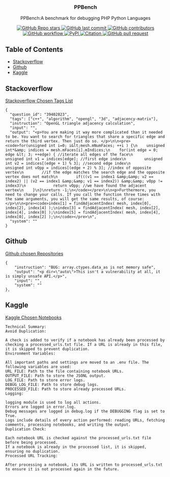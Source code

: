 <h3 align="center">
PPBench
</h3>
<p align="center">
PPBench:A benchmark for debugging PHP Python Languages
</p>

<div align="center">

<a href="https://github.com/hiyouga/LLaMA-Factory/stargazers">
    <img src="https://img.shields.io/github/stars/hiyouga/LLaMA-Factory?style=social" alt="GitHub Repo stars"/>
</a>
<a href="https://github.com/NoumanAhmad448/PPBench/commits/master">
    <img src="https://img.shields.io/github/last-commit/NoumanAhmad448/PPBench" alt="GitHub last commit"/>
</a>
<a href="https://github.com/hiyouga/LLaMA-Factory/graphs/contributors">
    <img src="https://img.shields.io/github/contributors/hiyouga/LLaMA-Factory?color=orange" alt="GitHub contributors"/>
</a>
<a href="https://github.com/hiyouga/LLaMA-Factory/actions/workflows/tests.yml">
    <img src="https://github.com/hiyouga/LLaMA-Factory/actions/workflows/tests.yml/badge.svg" alt="GitHub workflow"/>
</a>
<a href="https://pypi.org/project/llamafactory/">
    <img src="https://img.shields.io/pypi/v/llamafactory" alt="PyPI"/>
</a>
<a href="https://scholar.google.com/scholar?cites=12620864006390196564">
    <img src="https://img.shields.io/badge/citation-238-green" alt="Citation"/>
</a>
<a href="https://github.com/hiyouga/LLaMA-Factory/pulls">
    <img src="https://img.shields.io/badge/PRs-welcome-blue" alt="GitHub pull request"/>
</a>

</div>


## Table of Contents

- [Stackoverflow](#Stackoverflow)
- [Github](#github)
- [Kaggle](#kaggle)


## Stackoverflow
[Stackoverflow Chosen Tags List](/stackoverflow_unique_tags.json)

```
{
  "question_id": "39402823",
  "tags": ["c++", "algorithm", "opengl", "3d", "adjacency-matrix"],
  "instruction": "OpenGL triangle adjacency calculation",
  "input": "",
  "output": "<p>You are making it way more complicated than it needed to be. You want to search for triangles that share a specific edge and return the third vertex. Then just do so. </p>\n\n<pre><code>for(unsigned int i=0; i&lt;mesh.mNumFaces; ++i ) {\n    unsigned int*&amp; indices = mesh.mFaces[i].mIndices;\n    for(int edge = 0; edge &lt; 3; ++edge) { //iterate all edges of the face\n        unsigned int v1 = indices[edge]; //first edge index\n        unsigned int v2 = indices[(edge + 1) % 3]; //second edge index\n        unsigned int vOpp = indices[(edge + 2) % 3]; //index of opposite vertex\n        //if the edge matches the search edge and the opposite vertex does not match\n        if(((v1 == index1 &amp;&amp; v2 == index2) || (v2 == index1 &amp;&amp; v1 == index2)) &amp;&amp; vOpp != index3)\n            return vOpp; //we have found the adjacent vertex\n    }\n}\nreturn -1;\n</code></pre>\n\n<p>Furthermore, you need to change your calls. If you call the function three times with the same arguments, you will get the same results, of course:</p>\n\n<pre><code>index[1] = findAdjacentIndex( mesh, index[0], index[2], index[4] );\nindex[3] = findAdjacentIndex( mesh, index[2], index[4], index[0] );\nindex[5] = findAdjacentIndex( mesh, index[4], index[0], index[2] );\n</code></pre>\n",
  "system": ""
}
```

## Github
[Github chosen Repositories](/github_repos.json)
```
{
    "instruction": "BUG: array.ctypes.data_as is not memory safe",
    "output": "<p dir=\"auto\">This isn't a vulnerability at all, it is simply unsafe API.</p>",
    "input": "",
    "system": ""
},
```

## Kaggle
[Kaggle Chosen Notebooks](/kaggle_urls.txt)
```
Technical Summary:
Avoid Duplication:

A check is added to verify if a notebook has already been processed by checking a processed_urls.txt file. If a URL is already in this file, it is skipped to prevent duplication.
Environment Variables:

All important paths and settings are moved to an .env file. The following variables are used:
URL_FILE: Path to the file containing notebook URLs.
OUTPUT_FILE: Path to store the JSONL output.
LOG_FILE: Path to store error logs.
DEBUG_LOG_FILE: Path to store debug logs.
PROCESSED_FILE: Path to store already processed URLs.
Logging:

logging module is used to log all actions.
Errors are logged in error.log.
Debug messages are logged in debug.log if the DEBUGGING flag is set to True.
Logs include details of every action performed: reading URLs, fetching comments, processing notebooks, and writing the output.
Duplication Check:

Each notebook URL is checked against the processed_urls.txt file before being processed.
If a notebook is already in the processed list, it is skipped, ensuring no duplication.
Processed URL Tracking:

After processing a notebook, its URL is written to processed_urls.txt to ensure it is not processed again in the future.
```
